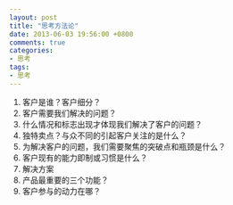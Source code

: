 ```yaml
---
layout: post
title: "思考方法论"
date: 2013-06-03 19:56:00 +0800
comments: true
categories:
- 思考
tags:
- 思考
---
```


1. 客户是谁？客户细分？
2. 客户需要我们解决的问题？
3. 什么情况和标志出现才体现我们解决了客户的问题？
4. 独特卖点？与众不同的引起客户关注的是什么？
5. 为解决客户的问题，我们需要聚焦的突破点和瓶颈是什么？
6. 客户现有的能力即制或习惯是什么？
7. 解决方案
8. 产品最重要的三个功能？
9. 客户参与的动力在哪？

